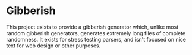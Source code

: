 ﻿# Gibberish

This project exists to provide a gibberish generator which, unlike most random gibberish generators, generates extremely long files of complete randomness. It exists for stress testing parsers, and isn't focused on nice text for web design or other purposes.